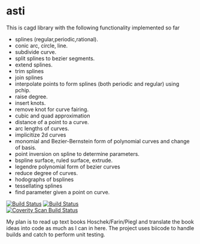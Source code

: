 # asti 
This is cagd library with the following functionality implemented so far
- splines (regular,periodic,rational).
- conic arc, circle, line.
- subdivide curve.
- split splines to bezier segments.
- extend splines.
- trim splines
- join splines
- interpolate points to form splines (both periodic and regular) using pchip.
- raise degree.
- insert knots.
- remove knot for curve fairing.
- cubic and quad approximation
- distance of a point to a curve.
- arc lengths of curves.
- implicitize 2d curves
- monomial and Bezier-Bernstein form of polynomial curves and change of basis.
- point inversion on spline to determine parameters.
- bspline surface, ruled surface, extrude.
- legendre polynomial form of bezier curves
- reduce degree of curves.
- hodographs of bsplines
- tessellating splines
- find parameter given a point on curve.

[![Build Status](https://travis-ci.org/svark/asti.svg?branch=master)](https://travis-ci.org/svark/asti)
[![Build Status](https://ci.appveyor.com/api/projects/status/github/svark/asti?branch=master&svg=true)](https://ci.appveyor.com/project/svark/asti)
<br/>
<a href="https://scan.coverity.com/projects/5900">
  <img alt="Coverity Scan Build Status"
       src="https://scan.coverity.com/projects/5900/badge.svg"/>
</a>

My plan is to read up text books Hoschek/Farin/Piegl and translate the book ideas into code as much as I can in here.
The project uses biicode to handle builds and catch to perform unit testing.



